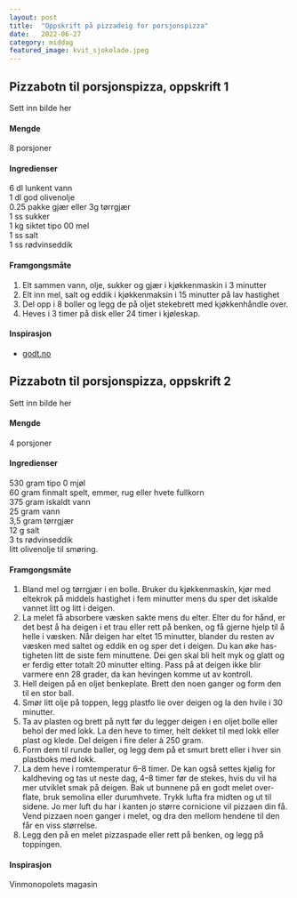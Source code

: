 ```yaml
---
layout: post
title:  "Oppskrift på pizzadeig for porsjonspizza"
date:   2022-06-27
category: middag
featured_image: kvit_sjokolade.jpeg
---
```


## Pizzabotn til porsjonspizza, oppskrift 1

Sett inn bilde her

#### Mengde
8 porsjoner

#### Ingredienser

6 dl lunkent vann<br>
1 dl god olivenolje<br>
0.25 pakke gjær eller 3g tørrgjær<br>
1 ss sukker<br>
1 kg siktet tipo 00 mel<br>
1 ss salt<br>
1 ss rødvinseddik<br>

#### Framgongsmåte

1. Elt sammen vann, olje, sukker og gjær i kjøkkenmaskin i 3 minutter
2. Elt inn mel, salt og eddik i kjøkkenmaksin i 15 minutter på lav hastighet
3. Del opp i 8 boller og legg de på oljet stekebrett med kjøkkenhåndle over. 
4. Heves i 3 timer på disk eller 24 timer i kjøleskap.

#### Inspirasjon

- [godt.no](https://www.godt.no/oppskrift/2449/pizzadeig-jan-vardoeens-pizzabunn)


## Pizzabotn til porsjonspizza, oppskrift 2

Sett inn bilde her

#### Mengde
4 porsjoner

#### Ingredienser

530 gram tipo 0 mjøl<br>
60 gram finmalt spelt, emmer, rug eller hvete fullkorn<br>
375 gram iskaldt vann<br>
25 gram vann<br>
3,5 gram tørrgjær<br>
12 g salt<br>
3 ts rødvinseddik<br>
litt olivenolje til smøring.<br>

#### Framgongsmåte

1. Bland mel og tørrgjær i en bolle. Bruker du kjøkkenmaskin, kjør med eltekrok på middels hastighet i fem minutter mens du sper det iskalde vannet litt og litt i dei­gen. 
2. La melet få absorbere væsken sakte mens du elter. Elter du for hånd, er det best å ha deigen i et trau eller rett på ben­ken, og få gjerne hjelp til å helle i væsken. Når deigen har eltet 15 minutter, blander du resten av væsken med saltet og eddik­ en og sper det i deigen. Du kan øke has­tigheten litt de siste fem minuttene. Dei­ gen skal bli helt myk og glatt og er ferdig etter totalt 20 minutter elting.  Pass på at deigen ikke blir varmere enn 28 grader, da kan hevingen komme ut av kontroll.
3. Hell deigen på en oljet benkeplate. Brett den noen ganger og form den til en stor ball. 
4. Smør litt olje på toppen, legg plastfo­ lie over deigen og la den hvile i 30 minutter. 
5. Ta av plasten og brett på nytt før du legger deigen i en oljet bolle eller behol­ der med lokk. La den heve to timer, helt dekket til med lokk eller plast og klede. Del deigen i fire deler à 250 gram. 
6. Form dem til runde baller, og legg dem på et smurt brett eller i hver sin plastboks med lokk. 
7. La dem heve i romtemperatur 6–8 timer. De kan også settes kjølig for kaldheving og tas ut neste dag, 4–8 timer før de stekes, hvis du vil ha mer utviklet smak på deigen. Bak ut bunnene på en godt melet over­ flate, bruk semolina eller durumhvete. Trykk lufta fra midten og ut til sidene. Jo mer luft du har i kanten jo større cornicione vil pizzaen din få. Vend pizzaen noen ganger i melet, og dra den mellom hendene til den får en viss størrelse. 
8. Legg den på en melet pizzaspade eller rett på benken, og legg på toppingen.

#### Inspirasjon
Vinmonopolets magasin